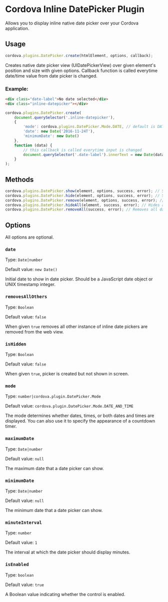 # Cordova Inline DatePicker Plugin

Allows you to display inline native date picker over your Cordova application.

## Usage

```js
cordova.plugins.DatePicker.create(htmlElement, options, callback);
```

Creates native date picker view (UIDatePickerView) over given element's position and size with given options. Callback function is called everytime date/time value from date picker is changed.

### Example:

```html
<div class="date-label">No date selected</div>
<div class="inline-datepicker"></div>
```

```js
cordova.plugins.DatePicker.create(
    document.querySelector('.inline-datepicker'),
    {
        'mode': cordova.plugins.DatePicker.Mode.DATE, // default is DATE_AND_TIME
        'date': new Date('2016-11-24T'),
        'minimumDate': new Date()
    },
    function (data) {
        // this callback is called everytime input is changed
        document.querySelector('.date-label').innerText = new Date(data.date).toLocalDateString();
    }
);
```

## Methods

```js
cordova.plugins.DatePicker.show(element, options, success, error); // Sets isHidden option to false for given element.
cordova.plugins.DatePicker.hide(element, options, success, error); // Sets isHidden option to true for given element.
cordova.plugins.DatePicker.remove(element, options, success, error); // Removes date picker view bound to given element.
cordova.plugins.DatePicker.hideAll(element, success, error); // Hides all date pickers bound to given element and it's children.
cordova.plugins.DatePicker.removeAll(success, error); // Removes all date picker instances.
```


## Options

All options are optional.

### `date`

Type: `Date|number`

Default value: `new Date()`

Initial date to show in date picker. Should be a JavaScript date object or UNIX timestamp integer.

### `removesAllOthers`

Type: `Boolean`

Default value: `false`

When given `true` removes all other instance of inline date pickers are removed from the web view.

### `isHidden`

Type: `Boolean`

Default value: `false`

When given `true`, picker is created but not shown in screen.

### `mode`

Type: `number|cordova.plugin.DatePicker.Mode`

Default value: `cordova.plugin.DatePicker.Mode.DATE_AND_TIME`

The mode determines whether dates, times, or both dates and times are displayed. You can also use it to specify the appearance of a countdown timer.

### `maximumDate`

Type: `Date|number`

Default value: `null`

The maximum date that a date picker can show.

### `minimumDate`

Type: `Date|number`

Default value: `null`

The minimum date that a date picker can show.

### `minuteInterval`

Type: `number`

Default value: `1`

The interval at which the date picker should display minutes.

### `isEnabled`

Type: `boolean`

Default value: `true`

A Boolean value indicating whether the control is enabled.
